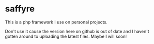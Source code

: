 saffyre
=======

This is a php framework I use on personal projects.

Don't use it cause the version here on github is out of date and I haven't gotten around to uploading the 
latest files. Maybe I will soon!
